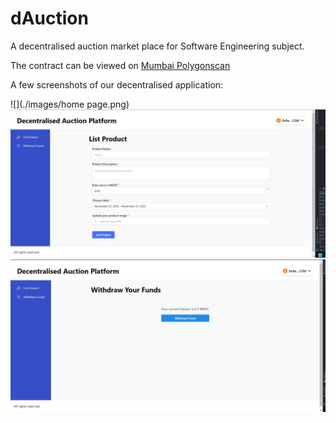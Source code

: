 # dAuction

A decentralised auction market place for Software Engineering subject.

The contract can be viewed on [Mumbai Polygonscan](https://mumbai.polygonscan.com/address/0xb9D2Ca552C7A0BCA7f57b831a9BE4D7a8e2AF939)

A few screenshots of our decentralised application:

![](./images/home page.png)
![](./images/list-product.png)
![](./images/withdraw.png)
